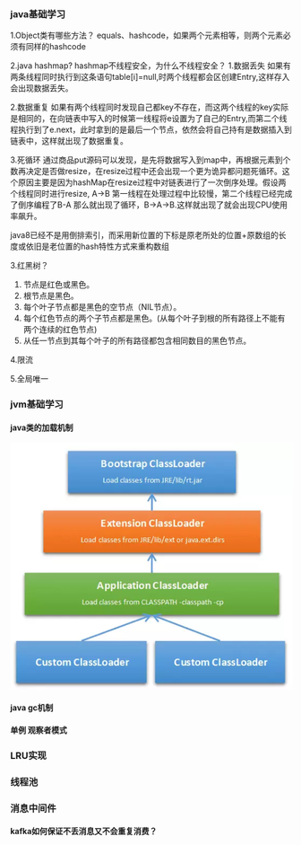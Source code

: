 ### java基础学习

1.Object类有哪些方法？
equals、hashcode，如果两个元素相等，则两个元素必须有同样的hashcode

2.java hashmap?
hashmap不线程安全，为什么不线程安全？
1.数据丢失
如果有两条线程同时执行到这条语句table[i]=null,时两个线程都会区创建Entry,这样存入会出现数据丢失。

2.数据重复
如果有两个线程同时发现自己都key不存在，而这两个线程的key实际是相同的，在向链表中写入的时候第一线程将e设置为了自己的Entry,而第二个线程执行到了e.next，此时拿到的是最后一个节点，依然会将自己持有是数据插入到链表中，这样就出现了数据重复。

3.死循环
通过商品put源码可以发现，是先将数据写入到map中，再根据元素到个数再决定是否做resize，在resize过程中还会出现一个更为诡异都问题死循环。这个原因主要是因为hashMap在resize过程中对链表进行了一次倒序处理。假设两个线程同时进行resize, A->B 第一线程在处理过程中比较慢，第二个线程已经完成了倒序编程了B-A 那么就出现了循环，B->A->B.这样就出现了就会出现CPU使用率飙升。

java8已经不是用倒排索引，而采用新位置的下标是原老所处的位置+原数组的长度或依旧是老位置的hash特性方式来重构数组

3.红黑树？

1. 节点是红色或黑色。
2. 根节点是黑色。
3. 每个叶子节点都是黑色的空节点（NIL节点）。
4. 每个红色节点的两个子节点都是黑色。(从每个叶子到根的所有路径上不能有两个连续的红色节点)
5. 从任一节点到其每个叶子的所有路径都包含相同数目的黑色节点。



4.限流



5.全局唯一




### jvm基础学习

#### java类的加载机制
![类的加载示意图](../../images/blog/coderelate/classloader1.png)


#### java gc机制

#### 单例 观察者模式

### LRU实现

### 线程池

### 消息中间件
#### kafka如何保证不丢消息又不会重复消费？
